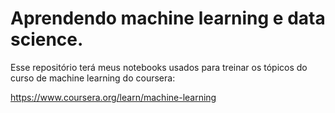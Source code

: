 # Aprendendo machine learning e data science.

Esse repositório terá meus notebooks usados para treinar os tópicos do curso de machine learning do coursera:

https://www.coursera.org/learn/machine-learning
